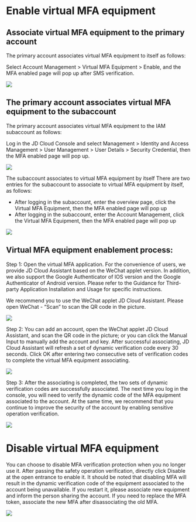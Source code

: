 # Enable virtual MFA equipment
## Associate virtual MFA equipment to the primary account
The primary account associates virtual MFA equipment to itself as follows:

Select Account Management > Virtual MFA Equipment > Enable, and the MFA enabled page will pop up after SMS verification.
<div> <img align=center src= https://github.com/jdcloudcom/cn/blob/edit/image/IAM/Virtual%20MFA%20device/%E4%B8%BA%E4%B8%BB%E8%B4%A6%E5%8F%B7%E7%BB%91%E5%AE%9A%E8%99%9A%E6%8B%9FMFA%E8%AE%BE%E5%A4%87.png>
</div>

## The primary account associates virtual MFA equipment to the subaccount
The primary account associates virtual MFA equipment to the IAM subaccount as follows:

Log in the JD Cloud Console and select Management > Identity and Access Management > User Management > User Details > Security Credential, then the MFA enabled page will pop up.
<div> <img align=center src= https://github.com/jdcloudcom/cn/blob/edit/image/IAM/Virtual%20MFA%20device/%E4%B8%BB%E8%B4%A6%E5%8F%B7%E4%B8%BA%E5%AD%90%E8%B4%A6%E5%8F%B7%E7%BB%91%E5%AE%9A%E8%99%9A%E6%8B%9FMFA%E8%AE%BE%E5%A4%87.png>
</div>

The subaccount associates to virtual MFA equipment by itself
There are two entries for the subaccount to associate to virtual MFA equipment by itself, as follows:

 - After logging in the subaccount, enter the overview page, click the Virtual MFA Equipment, then the MFA enabled page will pop up
 - After logging in the subaccount, enter the Account Management, click the Virtual MFA Equipment, then the MFA enabled page will pop up
<div> <img align=center src= https://github.com/jdcloudcom/cn/blob/edit/image/IAM/Virtual%20MFA%20device/%E5%AD%90%E8%B4%A6%E5%8F%B7%E8%87%AA%E8%A1%8C%E7%BB%91%E5%AE%9A%E8%99%9A%E6%8B%9FMFA%E8%AE%BE%E5%A4%87.png>
</div>

## Virtual MFA equipment enablement process:
Step 1: Open the virtual MFA application. For the convenience of users, we provide JD Cloud Assistant based on the WeChat applet version. In addition, we also support the Google Authenticator of IOS version and the Google Authenticator of Android version. Please refer to the Guidance for Third-party Application Installation and Usage for specific instructions.

We recommend you to use the WeChat applet JD Cloud Assistant. Please open WeChat - “Scan” to scan the QR code in the picture.

<div> <img align=center src= https://github.com/jdcloudcom/cn/blob/edit/image/IAM/Virtual%20MFA%20device/%E8%99%9A%E6%8B%9FMFA%E8%AE%BE%E5%A4%87%E5%90%AF%E7%94%A8%E6%B5%81%E7%A8%8B.png>
</div>

Step 2: You can add an account, open the WeChat applet JD Cloud Assistant, and scan the QR code in the picture; or you can click the Manual Input to manually add the account and key. After successful associating, JD Cloud Assistant will refresh a set of dynamic verification code every 30 seconds. Click OK after entering two consecutive sets of verification codes to complete the virtual MFA equipment associating.
<div> <img align=center src=https://github.com/jdcloudcom/cn/blob/edit/image/IAM/Virtual%20MFA%20device/%E8%99%9A%E6%8B%9FMFA%E8%AE%BE%E5%A4%87%E5%90%AF%E7%94%A8%E6%B5%81%E7%A8%8B2.png></div>

Step 3: After the associating is completed, the two sets of dynamic verification codes are successfully associated. The next time you log in the console, you will need to verify the dynamic code of the MFA equipment associated to the account. At the same time, we recommend that you continue to improve the security of the account by enabling sensitive operation verification. 
<div><img align=center src=https://github.com/jdcloudcom/cn/blob/edit/image/IAM/Virtual%20MFA%20device/%E8%99%9A%E6%8B%9FMFA%E8%AE%BE%E5%A4%87%E5%90%AF%E7%94%A8%E6%B5%81%E7%A8%8B3.png></div>


# Disable virtual MFA equipment
You can choose to disable MFA verification protection when you no longer use it. After passing the safety operation verification, directly click Disable at the open entrance to enable it. It should be noted that disabling MFA will result in the dynamic verification code of the equipment associated to the account being unavailable. If you restart it, please associate new equipment and inform the person sharing the account. If you need to replace the MFA token, associate the new MFA after disassociating the old MFA.

<div><img align=center src= https://github.com/jdcloudcom/cn/blob/edit/image/IAM/Virtual%20MFA%20device/%E7%A6%81%E7%94%A8%E8%99%9A%E6%8B%9FMFA%E8%AE%BE%E5%A4%87.png></div>

